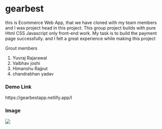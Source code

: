 # gearbest
this is Ecommerce Web App, that we have cloned with my team members and I was project head in this project. This group project builds with pure Html CSS Javascript only front-end work. My task is to build the payment page successfully. and I felt a great experience while making this project


Grout members
1) Yuvraj Rajarawal
2) Vaibhav joshi
3) Himanshu Rajput
4) chandrabhan yadav

<h3 align="left">Demo Link</h3>  https://gearbestapp.netlify.app/l

<h3 align="left">Image</h3>
<img src="https://github.com/yuvrajrajarawal869/gearbest/blob/Main/Screenshot%20(116).png?raw=true"/>
